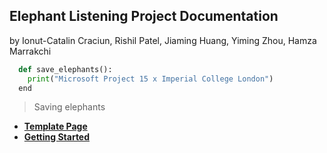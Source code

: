 ## Elephant Listening Project Documentation
by Ionut-Catalin Craciun, Rishil Patel, Jiaming Huang, Yiming Zhou, Hamza Marrakchi

```python
  def save_elephants():
    print("Microsoft Project 15 x Imperial College London")
  end
```

> Saving elephants

* [__Template Page__](test.md)
* [__Getting Started__](gettingstarted.md)
